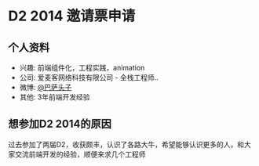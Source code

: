 # D2 2014 邀请票申请

## 个人资料

- 兴趣: 前端组件化，工程实践，animation
- 公司: 爱麦客网络科技有限公司 - 全栈工程师..
- 微博: [@巴萨头子](http://weibo.com/barcahead/) 
- 其他: 3年前端开发经验

## 想参加D2 2014的原因

过去参加了两届D2，收获颇丰，认识了各路大牛，希望能够认识更多的人，和大家交流前端开发的经验，顺便来求几个工程师
